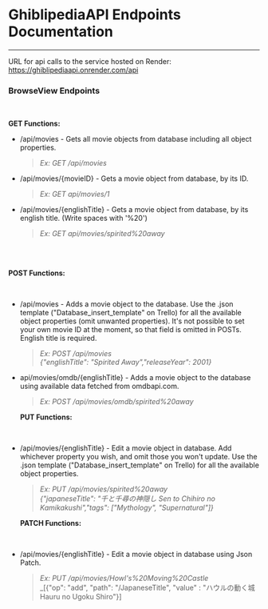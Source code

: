 ﻿# GhiblipediaAPI Endpoints Documentation

---

URL for api calls to the service hosted on Render: https://ghiblipediaapi.onrender.com/api

### BrowseView Endpoints

<br>

**GET Functions:**

- /api/movies - Gets all movie objects from database including all object properties.<br>
  > _Ex: GET /api/movies_
- /api/movies/{movieID} - Gets a movie object from database, by its ID.
  > _Ex: GET api/movies/1_
- /api/movies/{englishTitle} - Gets a movie object from database, by its english title. (Write spaces with '%20')
  > _Ex: GET api/movies/spirited%20away_


<br>
<br>

**POST Functions:**

<br>

- /api/movies - Adds a movie object to the database. Use the .json template ("Database_insert_template" on Trello) for all the available object properties (omit unwanted properties). It's not possible to set your own movie ID at the moment, so that field is omitted in POSTs. English title is required.
  > _Ex: POST /api/movies_<br> _{"englishTitle": "Spirited Away","releaseYear": 2001}_
- api/movies/omdb/{englishTitle} - Adds a movie object to the database using available data fetched from omdbapi.com.
  > _Ex: POST /api/movies/omdb/spirited%20away_

  **PUT Functions:**

<br>

- /api/movies/{englishTitle} - Edit a movie object in database. Add whichever property you wish, and omit those you won't update. Use the .json template ("Database_insert_template" on Trello) for all the available object properties.
  > _Ex: PUT /api/movies/spirited%20away_<br> _{"japaneseTitle": "千と千尋の神隠し Sen to Chihiro no Kamikakushi","tags": ["Mythology", "Supernatural"]}_

  **PATCH Functions:**

<br>

- /api/movies/{englishTitle} - Edit a movie object in database using Json Patch.
  > _Ex: PUT /api/movies/Howl's%20Moving%20Castle_<br> _[{"op": "add", "path": "/JapaneseTitle", "value" : "ハウルの動く城 Hauru no Ugoku Shiro"}]